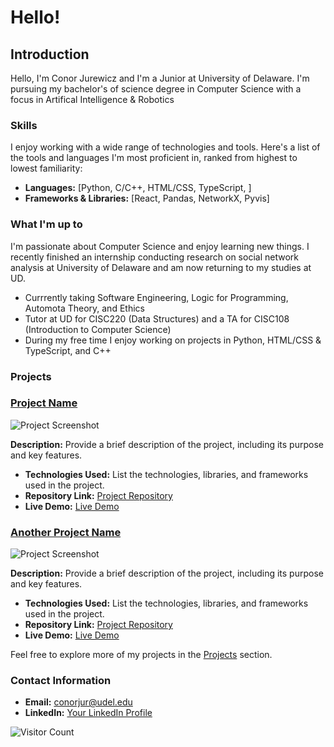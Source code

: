 # Hello!

## Introduction

Hello, I'm Conor Jurewicz and I'm a Junior at University of Delaware. I'm pursuing my bachelor's 
of science degree in Computer Science with a focus in Artifical Intelligence & Robotics


### Skills

I enjoy working with a wide range of technologies and tools. Here's a list of the tools and languages I'm most proficient in, ranked from highest to lowest familiarity:

- **Languages:** [Python, C/C++, HTML/CSS, TypeScript, ]
- **Frameworks & Libraries:** [React, Pandas, NetworkX, Pyvis]


### What I'm up to

I'm passionate about Computer Science and enjoy learning new things. 
I recently finished an internship conducting research on social network analysis at University of Delaware and am now returning to
my studies at UD.

- Currrently taking Software Engineering, Logic for Programming, Automota Theory, and Ethics
- Tutor at UD for CISC220 (Data Structures) and a TA for CISC108 (Introduction to Computer Science)
- During my free time I enjoy working on projects in Python, HTML/CSS & TypeScript, and C++

### Projects

### [Project Name](link_to_project_repo)

![Project Screenshot](url_to_project_screenshot.png)

**Description:** Provide a brief description of the project, including its purpose and key features.

- **Technologies Used:** List the technologies, libraries, and frameworks used in the project.
- **Repository Link:** [Project Repository](link_to_project_repo)
- **Live Demo:** [Live Demo](link_to_live_demo_if_available)

### [Another Project Name](link_to_another_project_repo)

![Project Screenshot](url_to_another_project_screenshot.png)

**Description:** Provide a brief description of the project, including its purpose and key features.

- **Technologies Used:** List the technologies, libraries, and frameworks used in the project.
- **Repository Link:** [Project Repository](link_to_another_project_repo)
- **Live Demo:** [Live Demo](link_to_live_demo_if_available)

Feel free to explore more of my projects in the [Projects](link_to_projects_page) section.



### Contact Information

- **Email:** [conorjur@udel.edu](mailto:conorjur@udel.edu)
- **LinkedIn:** [Your LinkedIn Profile](https://www.linkedin.com/in/ConorJurewicz)

![Visitor Count](https://visitor-badge.glitch.me/badge?page_id=yourusername.yourusername)

<!---
ConorJurewicz/ConorJurewicz is a ✨ special ✨ repository because its `README.md` (this file) appears on your GitHub profile.
You can click the Preview link to take a look at your changes.
--->
